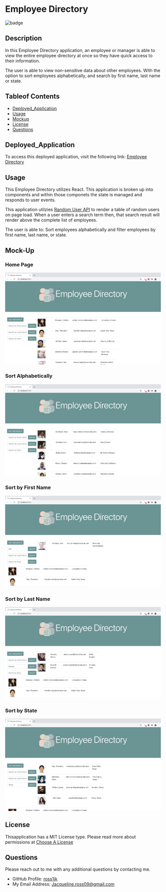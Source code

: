 # Employee Directory

![badge](https://img.shields.io/static/v1?label=License&message=MIT%20License&color=blue)
  
## Description

In this Employee Directory application, an employee or manager is able to view the entire employee directory at once so they have quick access to their information.

The user is able to view non-sensitive data about other employees. With the option to sort employees alphabetically, and search by first name, last name or state.

## Tableof Contents

* [Deployed_Application](#Deployed_Application)
* [Usage](#Usage)
* [Mockup](#Mock-Up)
* [License](#License)
* [Questions](#Questions)
  
## Deployed_Application

To access this deployed application, visit the following link: [Employee Directory](https://ross1jk.github.io/EmployeeDirectory/)

## Usage

This Employee Directory utilizes React. This application is broken up into components and within those componets the state is managed and responds to user events.

This application utilzies [Random User API](https://randomuser.me/) to render a table of random users on page load. When a user enters a search term then, that search result will render above the complete list of employees.

The user is able to: Sort employees alphabetically and filter employees by first name, last name, or state.

## Mock-Up

### Home Page

![Home](/public/home.png)

### Sort Alphabetically

![Alpah](/public/alphabeticalSort.png)

### Sort by First Name

![First](/public/sortFirstName.png)

### Sort by Last Name

![Last](/public/sortLastName.png)

### Sort by State

![State](/public/stateSort.png)

## License

Thisapplication has a MIT License type. Please read more about permissions at [Choose A License](https://choosealicense.com/licenses/)

## Questions

Please reach out to me with any additional questions by contacting me.

* GitHub Profile: [ross1jk](https://github.com/ross1jk)
* My Email Address: [Jacqueline.ross09@gmail.com](jacqueline.ross09@gmail.com)